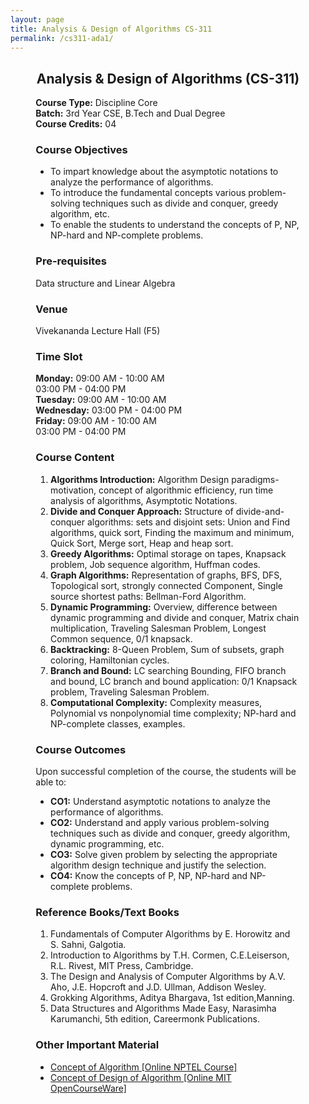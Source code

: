 ```yaml
---
layout: page
title: Analysis & Design of Algorithms CS-311
permalink: /cs311-ada1/
---
```


<div style="margin: 0 8%;">

<div style="text-align:center"><h2>Analysis & Design of Algorithms (CS-311)</h2></div>

<p>
  <b>Course Type:</b> Discipline Core<br>
  <b>Batch:</b> 3rd Year CSE, B.Tech and Dual Degree<br>
  <b>Course Credits:</b> 04
</p>

<h3>Course Objectives</h3>
<ul>
  <li>To impart knowledge about the asymptotic notations to analyze the performance of algorithms.</li>
  <li>To introduce the fundamental concepts various problem-solving techniques such as divide and conquer, greedy algorithm, etc.</li>
  <li>To enable the students to understand the concepts of P, NP, NP-hard and NP-complete problems.</li>
</ul>

<h3>Pre-requisites</h3>
<p>Data structure and Linear Algebra</p>

<h3>Venue</h3>
<p>Vivekananda Lecture Hall (F5)</p>

<h3>Time Slot</h3>
<p>
  <b>Monday:</b> 09:00 AM - 10:00 AM<br> </b> 03:00 PM - 04:00 PM<br>
  <b>Tuesday:</b> 09:00 AM - 10:00 AM<br>
  <b>Wednesday:</b> 03:00 PM - 04:00 PM<br>
  <b>Friday:</b> 09:00 AM - 10:00 AM<br> </b> 03:00 PM - 04:00 PM<br>
</p>

<h3>Course Content</h3>
<ol>
  <li>
    <b>Algorithms Introduction:</b> Algorithm Design paradigms- motivation, concept of algorithmic efficiency, run time analysis of algorithms, Asymptotic Notations.
  </li>
  <li>
    <b>Divide and Conquer Approach:</b> Structure of divide-and-conquer algorithms: sets and disjoint sets: Union and Find algorithms, quick sort, Finding the maximum and minimum, Quick Sort, Merge sort, Heap and heap sort.
  </li>
  <li>
    <b>Greedy Algorithms:</b> Optimal storage on tapes, Knapsack problem, Job sequence algorithm, Huffman codes.
  </li>
  <li>
    <b>Graph Algorithms:</b> Representation of graphs, BFS, DFS, Topological sort, strongly connected Component, Single source shortest paths: Bellman-Ford Algorithm.
  </li>
  <li>
    <b>Dynamic Programming:</b> Overview, difference between dynamic programming and divide and conquer, Matrix chain multiplication, Traveling Salesman Problem, Longest Common sequence, 0/1 knapsack.
  </li>
  <li>
    <b>Backtracking:</b> 8-Queen Problem, Sum of subsets, graph coloring, Hamiltonian cycles.
  </li>
  <li>
    <b>Branch and Bound:</b> LC searching Bounding, FIFO branch and bound, LC branch and bound application: 0/1 Knapsack problem, Traveling Salesman Problem.
  </li>
  <li>
    <b>Computational Complexity:</b> Complexity measures, Polynomial vs nonpolynomial time complexity; NP-hard and NP-complete classes, examples.
  </li>
</ol>

<h3>Course Outcomes</h3>
<p>Upon successful completion of the course, the students will be able to:</p>
<ul>
  <li><b>CO1:</b> Understand asymptotic notations to analyze the performance of algorithms.</li>
  <li><b>CO2:</b> Understand and apply various problem-solving techniques such as divide and conquer, greedy algorithm, dynamic programming, etc.</li>
  <li><b>CO3:</b> Solve given problem by selecting the appropriate algorithm design technique and justify the selection.</li>
  <li><b>CO4:</b> Know the concepts of P, NP, NP-hard and NP-complete problems.</li>
</ul>

<h3>Reference Books/Text Books</h3>
<ol>
  <li>Fundamentals of Computer Algorithms by E. Horowitz and S. Sahni, Galgotia.</li>
  <li>Introduction to Algorithms by T.H. Cormen, C.E.Leiserson, R.L. Rivest, MIT Press, Cambridge.</li>
  <li>The Design and Analysis of Computer Algorithms by A.V. Aho, J.E. Hopcroft and J.D. Ullman, Addison Wesley.</li>
  <li>Grokking Algorithms, Aditya Bhargava, 1st edition,Manning.</li>
  <li>Data Structures and Algorithms Made Easy, Narasimha Karumanchi, 5th edition, Careermonk Publications.</li>
</ol>

<h3>Other Important Material</h3>
<ul>
  <li><a href="https://nptel.ac.in/courses/106101060">Concept of Algorithm [Online NPTEL Course]</a></li>
  <li><a href="https://ocw.mit.edu/courses/6-046j-design-and-analysis-of-algorithms-spring-2015/">Concept of Design of Algorithm [Online MIT OpenCourseWare]</a></li>
</ul>

</div>
